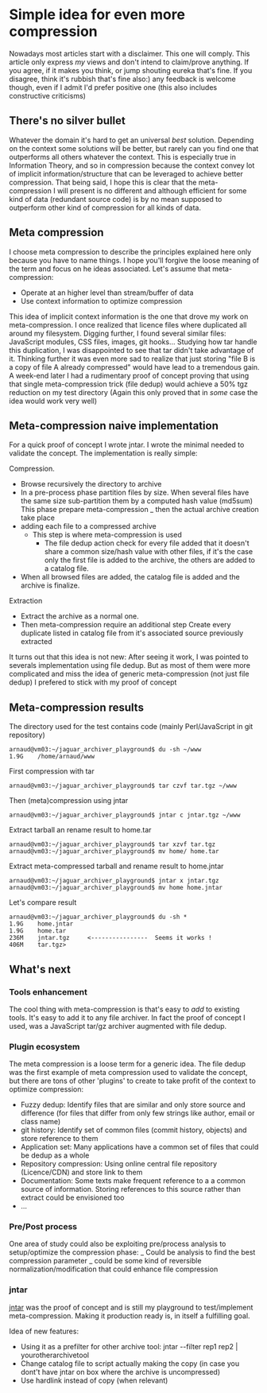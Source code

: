 
# Simple idea for even more compression

Nowadays most articles start with a disclaimer.
This one will comply. This article only express *my* views
and don't intend to claim/prove anything.
If you agree, if it makes you think, or jump shouting eureka that's fine.
If you disagree, think it's rubbish that's fine also:)
any feedback is welcome though, even if I admit I'd prefer positive one (this also includes constructive criticisms)

## There's no silver bullet

Whatever the domain it's hard to get an universal *best* solution.
Depending on the context some solutions will be better, but rarely can you find one that outperforms all others whatever the context.
This is especially true in Information Theory, and so in compression because the context convey lot of implicit information/structure that can be leveraged to achieve better compression.
That being said, I hope this is clear that the meta-compression I will present is no different and although efficient for some kind of data (redundant source code) is by no mean supposed to outperform other kind of compression for all kinds of data.

## Meta compression

I choose meta compression to describe the principles explained here only because you have to name things.
I hope you'll forgive the loose meaning of the term and focus on he ideas associated.
Let's assume that meta-compression:
* Operate at an higher level than stream/buffer of data
* Use context information to optimize compression

This idea of implicit context information is the one that drove my work on meta-compression. 
I once realized that licence files where duplicated all around my filesystem.
Digging further, I found several similar files: JavaScript modules, CSS files, images, git hooks...
Studying how tar handle this duplication, I was disappointed to see that tar didn't take advantage of it.
Thinking further it was even more sad to realize that just storing "file B is a copy of file A already compressed" would have lead to a tremendous gain.
A week-end later I had a rudimentary proof of concept proving that using that single meta-compression trick (file dedup) would achieve a 50% tgz reduction on my test directory (Again this only proved that in *some* case the idea would work very well) 

## Meta-compression naive implementation

For a quick proof of concept I wrote jntar.
I wrote the minimal needed to validate the concept.
The implementation is really simple:

Compression.

* Browse recursively the directory to archive
* In a pre-process phase partition files by size.
  When several files have the same size sub-partition them by a computed hash value (md5sum)
  This phase prepare meta-compression
_ then the actual archive creation take place
* adding each file to a compressed archive
  * This step is where meta-compression is used
      + The file dedup action check for every file added that it doesn't share a common size/hash value with other files, if it's the case only the first file is added to the archive, the others are added to a catalog file.
* When all browsed files are added, the catalog file is added and the archive is finalize.

Extraction

* Extract the archive as a normal one.
* Then meta-compression require an additional step
  Create every duplicate listed in catalog file from it's associated source previously extracted

It turns out that this idea is not new:
After seeing it work, I was pointed to severals implementation using file dedup. 
But as most of them were more complicated and miss the idea of generic meta-compression (not just file dedup) I prefered to stick with my proof of concept

## Meta-compression results

The directory used for the test contains code (mainly Perl/JavaScript in git repository)

	arnaud@vm03:~/jaguar_archiver_playground$ du -sh ~/www
	1.9G    /home/arnaud/www

First compression with tar
 
	arnaud@vm03:~/jaguar_archiver_playground$ tar czvf tar.tgz ~/www

Then (meta)compression using jntar

	arnaud@vm03:~/jaguar_archiver_playground$ jntar c jntar.tgz ~/www
 

Extract tarball an rename result to home.tar

	arnaud@vm03:~/jaguar_archiver_playground$ tar xzvf tar.tgz
	arnaud@vm03:~/jaguar_archiver_playground$ mv home/ home.tar
 
Extract meta-compressed tarball and rename result to home.jntar

	arnaud@vm03:~/jaguar_archiver_playground$ jntar x jntar.tgz
	arnaud@vm03:~/jaguar_archiver_playground$ mv home home.jntar
 
Let's compare result

	arnaud@vm03:~/jaguar_archiver_playground$ du -sh *
	1.9G    home.jntar
	1.9G    home.tar
	236M    jntar.tgz     <----------------  Seems it works !
	406M    tar.tgz>

## What's next

### Tools enhancement

The cool thing with meta-compression is that's easy to *add* to existing tools.
It's easy to add it to any file archiver.
In fact the proof of concept I used, was a JavaScript tar/gz archiver augmented with file dedup.

### Plugin ecosystem

The meta compression is a loose term for a generic idea.
The file dedup was the first example of meta compression used to validate the concept, but there are tons of other 'plugins' to create to take profit of the context to optimize compression:
* Fuzzy dedup: Identify files that are similar and only store source and difference (for files that differ from only few strings like author, email or class name)
* git history: Identify set of common files (commit history, objects) and store reference to them
* Application set: Many applications have a common set of files that could be dedup as a whole
* Repository compression: Using online central file repository (Licence/CDN) and store link to them
* Documentation: Some texts make frequent reference to a a common source of information. Storing references to this source rather than extract could be envisioned too
* ...

### Pre/Post process

One area of study could also be exploiting pre/process analysis to setup/optimize the compression phase:
_ Could be analysis to find the best compression parameter
_ could be some kind of reversible normalization/modification that could enhance file compression

### jntar

[jntar](https://github.com/arhuman/jntar) was the proof of concept and is still my playground to test/implement meta-compression.
Making it production ready is, in itself a fulfilling goal.

Idea of new features:
* Using it as a prefilter for other archive tool: jntar --filter rep1 rep2 | yourotherarchivetool 
* Change catalog file to script actually making the copy (in case you dont't have jntar on box where the archive is uncompressed)
* Use hardlink instead of copy (when relevant)

